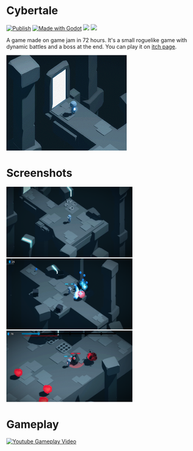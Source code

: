 # Cybertale
[![Publish](https://github.com/Scrawach/cybertale/actions/workflows/publish.yml/badge.svg)](/.github/workflows/publish.yml)
[![Made with Godot](https://img.shields.io/badge/Made%20with-Godot-478CBF?style=flat&logo=godot%20engine&logoColor=white)](https://godotengine.org)
[![](https://tokei.rs/b1/github/scrawach/cybertale?category=code&style=flat)](https://github.com/XAMPPRocky/tokei)
[![](https://tokei.rs/b1/github/scrawach/cybertale?category=files&style=flat)](https://github.com/XAMPPRocky/tokei)

A game made on game jam in 72 hours. It's a small roguelike game with dynamic battles and a boss at the end. You can play it on [itch page](https://scrawach.itch.io/cybertale).

![image](promo/icon.gif)

# Screenshots

<p float="left">
  <img src="promo/small_screenshot_0.png" width="330" />
  <img src="promo/small_screenshot_1.png" width="330" /> 
  <img src="promo/small_screenshot_2.png" width="330" />
</p>

# Gameplay
[![Youtube Gameplay Video](https://img.youtube.com/vi/1vtwhKnXhRo/0.jpg)](https://www.youtube.com/watch?v=1vtwhKnXhRo)
